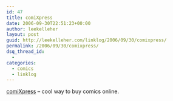 ```yaml
---
id: 47
title: comiXpress
date: 2006-09-30T22:51:23+00:00
author: leekelleher
layout: post
guid: http://leekelleher.com/linklog/2006/09/30/comixpress/
permalink: /2006/09/30/comixpress/
dsq_thread_id:
  - 
categories:
  - comics
  - linklog
---
```

[comiXpress](http://www.comixpress.com/) &#8211; cool way to buy comics online.